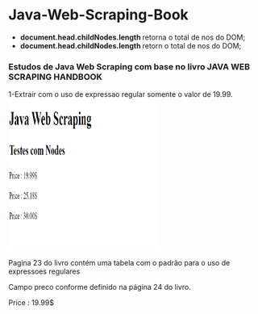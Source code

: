 # Java-Web-Scraping-Book

<ul>
    <li><strong>document.head.childNodes.length </strong> retorna o total de nos do DOM;</li>
    <li><strong>document.head.childNodes.length </strong> retorn o total de nos do DOM;</li>
</ul>
<h3>Estudos de Java Web Scraping com base no livro <emph>JAVA WEB SCRAPING HANDBOOK</emph></h3> 

1-Extrair com o uso de expressao regular somente o valor de 19.99.
<img src="./img/fig_01.png" width="300px" height="300px">
<p>Pagina 23 do livro contém uma tabela com o padrão para o uso de expressoes regulares</p>
<p>Campo preco conforme definido na página 24 do livro.</p>
<p>Price : 19.99$</p>


